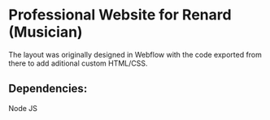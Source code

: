 # Professional Website for Renard (Musician)

The layout was originally designed in Webflow with the code exported from there to add aditional custom HTML/CSS.

## Dependencies:

Node JS
